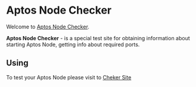 # Aptos Node Checker

Welcome to [Aptos Node Checker](http://checker.aptosnet.com).

**Aptos Node Checker** - is a special test site for obtaining information about starting Aptos Node, getting info about required ports.

## Using
To test your Aptos Node please visit to [Cheker Site](https://checker.aptosnet.com)